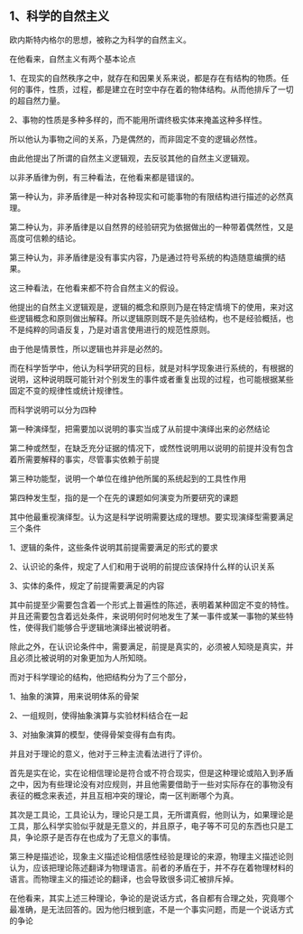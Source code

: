 <h2>1、科学的自然主义</h2><p data-pid="0iQwgmQn">欧内斯特内格尔的思想，被称之为科学的自然主义。</p><p data-pid="1K8cC4MZ">在他看来，自然主义有两个基本论点</p><p data-pid="5JPAUM6H">1、在现实的自然秩序之中，就存在和因果关系来说，都是存在有结构的物质。任何的事件，性质，过程，都是建立在时空中存在着的物体结构。从而他排斥了一切的超自然力量。</p><p data-pid="Lg4RRXPm">2、事物的性质是多种多样的，而不能用所谓终极实体来掩盖这种多样性。</p><p data-pid="ZaPSIwZ_">所以他认为事物之间的关系，乃是偶然的，而非固定不变的逻辑必然性。</p><p data-pid="I7ILwlLC">由此他提出了所谓的自然主义逻辑观，去反驳其他的自然主义逻辑观。</p><p data-pid="nbJEwDsU">以非矛盾律为例，有三种看法，在他看来都是错误的。</p><p data-pid="Qbx9o4nu">第一种认为，非矛盾律是一种对各种现实和可能事物的有限结构进行描述的必然真理。</p><p data-pid="RIlVOV9N">第二种认为，非矛盾律是以自然界的经验研究为依据做出的一种带着偶然性，又是高度可信赖的结论。</p><p data-pid="ajQB-rcb">第三种认为，非矛盾律是没有事实内容，乃是通过符号系统的构造随意编撰的结果。</p><p data-pid="I7sbQid0">这三种看法，在他看来都不符合自然主义的假设。</p><p data-pid="ycDv2a28">他提出的自然主义逻辑观是，逻辑的概念和原则乃是在特定情境下的使用，来对这些逻辑概念和原则做出解释。所以逻辑原则既不是先验结构，也不是经验概括，也不是纯粹的同语反复，乃是对语言使用进行的规范性原则。</p><p data-pid="gqdB8A59">由于他是情景性，所以逻辑也并非是必然的。</p><p data-pid="cfPzVNeo">而在科学哲学中，他认为科学研究的目标，就是对科学现象进行系统的，有根据的说明，这种说明既可能针对个别发生的事件或者重复出现的过程，也可能根据某些固定不变的规律性或统计规律性。</p><p data-pid="_nPZMEIm">而科学说明可以分为四种</p><p data-pid="XgCYb7cW">第一种演绎型，把需要加以说明的事实当成了从前提中演绎出来的必然结论</p><p data-pid="j4KhkQ-c">第二种或然型，在缺乏充分证据的情况下，或然性说明用以说明的前提并没有包含着所需要解释的事实，尽管事实依赖于前提</p><p data-pid="UIqEULn2">第三种功能型，说明一个单位在维护他所属的系统起到的工具性作用</p><p data-pid="0ExSJQDF">第四种发生型，指的是一个在先的课题如何演变为所要研究的课题</p><p data-pid="esaQWeM0">其中他最重视演绎型。认为这是科学说明需要达成的理想。要实现演绎型需要满足三个条件</p><p data-pid="tVqxY478">1、逻辑的条件，这些条件说明其前提需要满足的形式的要求</p><p data-pid="VLoa7Uka">2、认识论的条件，规定了人们和用于说明的前提应该保持什么样的认识关系</p><p data-pid="rFAlB2gF">3、实体的条件，规定了前提需要满足的内容</p><p data-pid="JSvNKdUm">其中前提至少需要包含着一个形式上普遍性的陈述，表明着某种固定不变的特性。并且还需要包含着远处条件，来说明何时何地发生了某一事件或某一事物的某些特性，使得我们能够合乎逻辑地演绎出被说明者。</p><p data-pid="_zZ4jw61">除此之外，在认识论条件中，需要满足，前提是真实的，必须被人知晓是真实，并且必须比被说明的对象更加为人所知晓。</p><p data-pid="9Wb4eZcs">而对于科学理论的结构，他把结构分为了三个部分，</p><p data-pid="gtDjoMgc">1、抽象的演算，用来说明体系的骨架</p><p data-pid="gdFFnibp">2、一组规则，使得抽象演算与实验材料结合在一起</p><p data-pid="dpWdooOl">3、对抽象演算的模型，使得骨架变得有血有肉。</p><p data-pid="H8ynmoTO">并且对于理论的意义，他对于三种主流看法进行了评价。</p><p data-pid="gf-L-lKC">首先是实在论，实在论相信理论是符合或不符合现实，但是这种理论或陷入到矛盾之中，因为有些理论没有对应规则，并且他需要借助于一些对实际存在的事物没有表征的概念来表述，并且互相冲突的理论，南一区判断哪个为真。</p><p data-pid="r2evt7Fn">其次是工具论，工具论认为，理论只是工具，无所谓真假，他则认为，如果理论是工具，那么科学实验似乎就是无意义的，并且原子，电子等不可见的东西也只是工具，争论原子是否存在也成为了无意义的事情。</p><p data-pid="909fy48V">第三种是描述论，现象主义描述论相信感性经验是理论的来源，物理主义描述论则认为，应该把理论陈述翻译为物理语言。前者的矛盾在于，并不存在着物理材料的语言。而物理主义的描述论的翻译，也会导致很多词汇被排斥掉。</p><p data-pid="WGPWR82m">在他看来，其实上述三种理论，争论的是说话方式，各自都有合理之处，究竟哪个最准确，是无法回答的。因为他归根到底，不是一个事实问题，而是一个说话方式的争论</p><p></p><p></p><p></p><p></p><p></p><p></p><p></p><p></p><p></p><p></p><p></p>